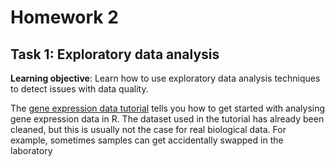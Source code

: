 # Homework 2

## Task 1: Exploratory data analysis
**Learning objective**: Learn how to use exploratory data analysis techniques to detect issues with data quality.

The [gene expression data tutorial](https://github.com/kauralasoo/MTAT.03.239_Bioinformatics/blob/master/gene_expression/Exploring_gene_expression.md) tells you how to get started with analysing gene expression data in R. The dataset used in the tutorial has already been cleaned, but this is usually not the case for real biological data. For example, sometimes samples can get accidentally swapped in the laboratory  

<!--stackedit_data:
eyJoaXN0b3J5IjpbMzcxOTQ0NzIzXX0=
-->